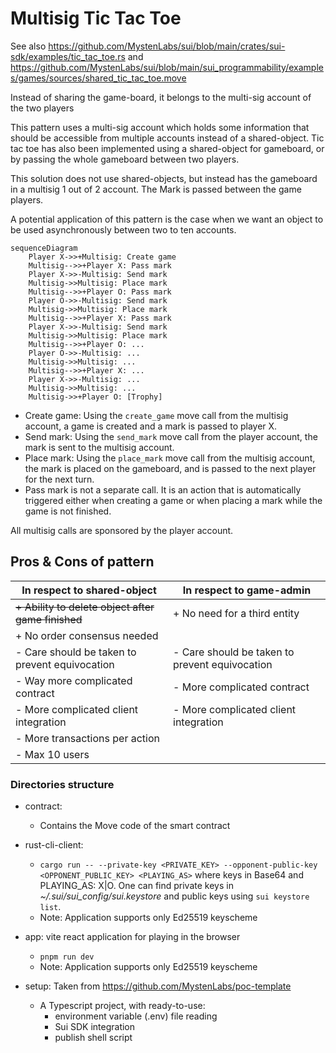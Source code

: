 # Multisig Tic Tac Toe

See also https://github.com/MystenLabs/sui/blob/main/crates/sui-sdk/examples/tic_tac_toe.rs and
https://github.com/MystenLabs/sui/blob/main/sui_programmability/examples/games/sources/shared_tic_tac_toe.move

Instead of sharing the game-board, it belongs to the multi-sig account of the two players

This pattern uses a multi-sig account which holds some information that should be accessible from multiple accounts instead of a shared-object.
Tic tac toe has also been implemented using a shared-object for gameboard, or by passing the whole gameboard between two players.

This solution does not use shared-objects, but instead has the gameboard in a multisig 1 out of 2 account.
The Mark is passed between the game players.

A potential application of this pattern is the case when we want an object to be used asynchronously between two to ten accounts.

```mermaid
sequenceDiagram
    Player X->>+Multisig: Create game
    Multisig-->>+Player X: Pass mark
    Player X->>-Multisig: Send mark
    Multisig->>Multisig: Place mark
    Multisig-->>+Player O: Pass mark
    Player O->>-Multisig: Send mark
    Multisig->>Multisig: Place mark
    Multisig-->>+Player X: Pass mark
    Player X->>-Multisig: Send mark
    Multisig->>Multisig: Place mark
    Multisig-->>+Player O: ...
    Player O->>-Multisig: ...
    Multisig->>Multisig: ...
    Multisig-->>+Player X: ...
    Player X->>-Multisig: ...
    Multisig->>Multisig: ...
    Multisig->>+Player O: [Trophy]
```

- Create game: Using the `create_game` move call from the multisig account, a game is created and a mark is passed to player X.
- Send mark: Using the `send_mark` move call from the player account, the mark is sent to the multisig account.
- Place mark: Using the `place_mark` move call from the multisig account, the mark is placed on the gameboard, and is passed to the next player for the next turn.
- Pass mark is not a separate call. It is an action that is automatically triggered either when creating a game or when placing a mark while the game is not finished.

All multisig calls are sponsored by the player account.

## Pros & Cons of pattern

| In respect to shared-object | In respect to game-admin |
| --- | --- |
| ~~+ Ability to delete object after game finished~~ | + No need for a third entity |
| + No order consensus needed | |
| - Care should be taken to prevent equivocation | - Care should be taken to prevent equivocation |
| - Way more complicated contract | - More complicated contract |
| - More complicated client integration | - More complicated client integration |
| - More transactions per action |  |
| - Max 10 users |  |

### Directories structure

- contract:
    - Contains the Move code of the smart contract

- rust-cli-client:
    - `cargo run -- --private-key <PRIVATE_KEY> --opponent-public-key <OPPONENT_PUBLIC_KEY> <PLAYING_AS>` where keys in Base64 and PLAYING_AS: X|O.
    One can find private keys in _~/.sui/sui_config/sui.keystore_ and public keys using `sui keystore list`.
    - Note: Application supports only Ed25519 keyscheme

- app: vite react application for playing in the browser
    - `pnpm run dev`
    - Note: Application supports only Ed25519 keyscheme

- setup: Taken from https://github.com/MystenLabs/poc-template
    - A Typescript project, with ready-to-use:
        - environment variable (.env) file reading
        - Sui SDK integration
        - publish shell script

